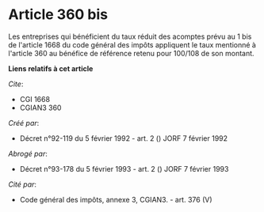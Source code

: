 # Article 360 bis

Les entreprises qui bénéficient du taux réduit des acomptes prévu au 1 bis de l'article 1668 du code général des impôts
appliquent le taux mentionné à l'article 360 au bénéfice de référence retenu pour 100/108 de son montant.

**Liens relatifs à cet article**

_Cite_:

  - CGI 1668
  - CGIAN3 360

_Créé par_:

  - Décret n°92-119 du 5 février 1992 - art. 2 () JORF 7 février 1992

_Abrogé par_:

  - Décret n°93-178 du 5 février 1993 - art. 2 () JORF 7 février 1993

_Cité par_:

  - Code général des impôts, annexe 3, CGIAN3. - art. 376 (V)
